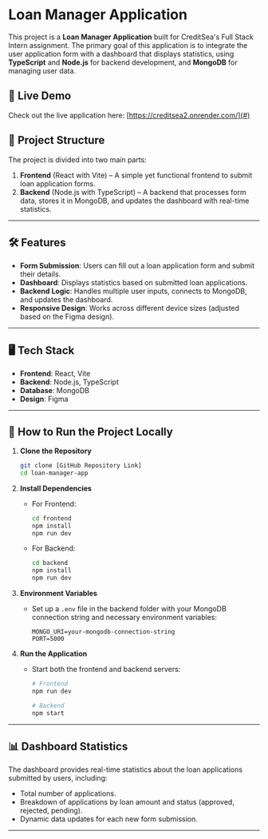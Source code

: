 # Loan Manager Application

This project is a **Loan Manager Application** built for CreditSea's Full Stack Intern assignment. The primary goal of this application is to integrate the user application form with a dashboard that displays statistics, using **TypeScript** and **Node.js** for backend development, and **MongoDB** for managing user data.

## 🚀 Live Demo

Check out the live application here: [https://creditsea2.onrender.com/](#)



## 📂 Project Structure

The project is divided into two main parts:
1. **Frontend** (React with Vite) – A simple yet functional frontend to submit loan application forms.
2. **Backend** (Node.js with TypeScript) – A backend that processes form data, stores it in MongoDB, and updates the dashboard with real-time statistics.

---

## 🛠️ Features

- **Form Submission**: Users can fill out a loan application form and submit their details.
- **Dashboard**: Displays statistics based on submitted loan applications.
- **Backend Logic**: Handles multiple user inputs, connects to MongoDB, and updates the dashboard.
- **Responsive Design**: Works across different device sizes (adjusted based on the Figma design).
  
---

## 🖥️ Tech Stack

- **Frontend**: React, Vite
- **Backend**: Node.js, TypeScript
- **Database**: MongoDB
- **Design**: Figma

---

## 📁 How to Run the Project Locally

1. **Clone the Repository**
   ```bash
   git clone [GitHub Repository Link]
   cd loan-manager-app
2. **Install Dependencies**
   - For Frontend:
     ```bash
     cd frontend
     npm install
     npm run dev
     ```
   - For Backend:
     ```bash
     cd backend
     npm install
     npm run dev
     ```

3. **Environment Variables**
   - Set up a `.env` file in the backend folder with your MongoDB connection string and necessary environment variables:
     ```env
     MONGO_URI=your-mongodb-connection-string
     PORT=5000
     ```

4. **Run the Application**
   - Start both the frontend and backend servers:
     ```bash
     # Frontend
     npm run dev

     # Backend
     npm start
     ```

---

## 📊 Dashboard Statistics

The dashboard provides real-time statistics about the loan applications submitted by users, including:
- Total number of applications.
- Breakdown of applications by loan amount and status (approved, rejected, pending).
- Dynamic data updates for each new form submission.



---




